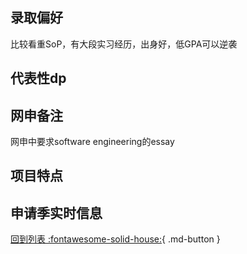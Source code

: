 ## 录取偏好
比较看重SoP，有大段实习经历，出身好，低GPA可以逆袭
## 代表性dp

## 网申备注
网申中要求software engineering的essay
## 项目特点

## 申请季实时信息

[回到列表 :fontawesome-solid-house:](选校梯度.md){ .md-button }
